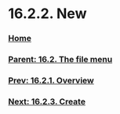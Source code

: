 # 16.2.2. New

### [Home](./00-home.md)
### [Parent: 16.2. The file menu](./16-02-00-the-file-menu.md)
### [Prev: 16.2.1. Overview](./16-02-01-overview.md)
### [Next: 16.2.3. Create](./16-02-03-create.md)
